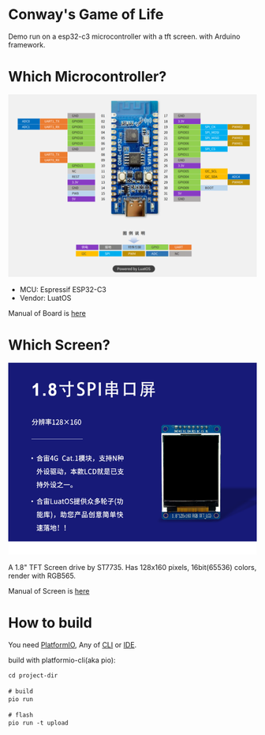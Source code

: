 # Conway's Game of Life

Demo run on a esp32-c3 microcontroller with a tft screen. with Arduino framework.

# Which Microcontroller?

![pingout](./img/pinouts.png)

- MCU: Espressif ESP32-C3
- Vendor: LuatOS

Manual of Board is [here](https://wiki.luatos.com/chips/esp32c3/board.html)

# Which Screen?

![screen](./img/screen.png)

A 1.8" TFT Screen drive by ST7735. Has 128x160 pixels, 16bit(65536) colors, render with RGB565.

Manual of Screen is [here](https://wiki.luatos.com/peripherals/lcd_1in8_128x160/index.html)

# How to build

You need [PlatformIO](https://platformio.org/), Any of [CLI](https://docs.platformio.org/en/latest/core/index.html) or [IDE](https://docs.platformio.org/en/latest/integration/ide/pioide.html).

build with platformio-cli(aka pio):

```shell
cd project-dir

# build
pio run

# flash
pio run -t upload
```

